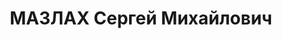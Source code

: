 ---
title: МАЗЛАХ Сергей Михайлович
description: "Род. в 1878, Екатеринославская губ., Славяносербский уезд, с. Ивановка,\
  \ еврей, обр.: незаконченное высшее, член ВКП(б) (по другим данным - исключен в\
  \ 1919 г. ЦК КП(б)У за написание националистической брошюры). Проживал: Москва,\
  \ ул. Горького, д. 66, кв. 48. Начальник Управления учета и отчетности Комитета\
  \ заготовок при СНК СССР. \n  Арестован 07.08.1937. Обв. в участии в к.-р. террористической\
  \ вредительской организации правых. Приговор: ВК ВС СССР, 25.11.1937 – ВМН. Расстрелян\
  \ 26.11.1937, г.Москва. \n  Реабилитирован ВК ВС СССР 25.06.1955"
---